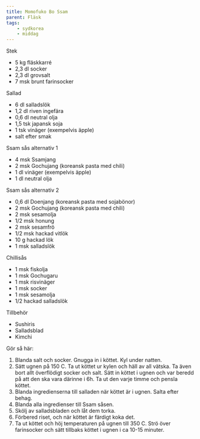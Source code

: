 ```yaml
---
title: Momofuko Bo Ssam
parent: Fläsk
tags:
    - sydkorea
    - middag
---
```

Stek

- 5 kg fläskkarré
- 2,3 dl socker
- 2,3 dl grovsalt
- 7 msk brunt farinsocker

Sallad

- 6 dl salladslök
- 1,2 dl riven ingefära
- 0,6 dl neutral olja
- 1,5 tsk japansk soja
- 1 tsk vinäger (exempelvis äpple)
- salt efter smak

Ssam sås alternativ 1

- 4 msk Ssamjang
- 2 msk Gochujang (koreansk pasta med chili)
- 1 dl vinäger (exempelvis äpple)
- 1 dl neutral olja

Ssam sås alternativ 2

- 0,6 dl Doenjang (koreansk pasta med sojabönor)
- 2 msk Gochujang (koreansk pasta med chili)
- 2 msk sesamolja
- 1/2 msk honung
- 2 msk sesamfrö
- 1/2 msk hackad vitlök
- 10 g hackad lök
- 1 msk salladslök

Chillisås

- 1 msk fiskolja
- 1 msk Gochugaru
- 1 msk risvinäger
- 1 msk socker
- 1 msk sesamolja
- 1/2 hackad salladslök

Tillbehör

- Sushiris
- Salladsblad
- Kimchi

Gör så här:

1. Blanda salt och socker. Gnugga in i köttet. Kyl under natten.
2. Sätt ugnen på 150 C. Ta ut köttet ur kylen och häll av all vätska. Ta även bort allt överflödigt socker och salt. Sätt in köttet i ugnen och var beredd på att den ska vara därinne i 6h. Ta ut den varje timme och pensla köttet.
3. Blanda ingredienserna till salladen när köttet är i ugnen. Salta efter behag.
4. Blanda alla ingredienser till Ssam såsen.
5. Skölj av salladsbladen och låt dem torka.
6. Förbered riset, och när köttet är färdigt koka det.
7. Ta ut köttet och höj temperaturen på ugnen till 350 C. Strö över farinsocker och sätt tillbaks köttet i ugnen i ca 10-15 minuter.
